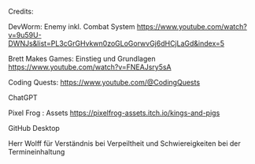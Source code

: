 Credits:


DevWorm: Enemy inkl. Combat System https://www.youtube.com/watch?v=9u59U-DWNJs&list=PL3cGrGHvkwn0zoGLoGorwvGj6dHCjLaGd&index=5 

Brett Makes Games: Einstieg und Grundlagen https://www.youtube.com/watch?v=FNEAJsry5sA 

Coding Quests: https://www.youtube.com/@CodingQuests 

ChatGPT

Pixel Frog : Assets https://pixelfrog-assets.itch.io/kings-and-pigs

GitHub Desktop

Herr Wolff für Verständnis bei Verpeiltheit und Schwiereigkeiten bei der Termineinhaltung
